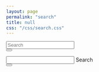 ```yaml
---
layout: page
permalink: "search"
title: null
css: "/css/search.css"
---
```


<!-- <form action="/search.html" method="get">
  <label for="search-box">Search</label>
  <input type="text" id="search-box" name="query">
  <input type="submit" value="search">
  <div class="input-group">
    <div class="form-outline">
      <input type="text" id="search-box" class="form-control" name="query" />
      <label class="form-label" for="form1">Search</label>
    </div>
    <button type="submit" class="btn btn-primary">
      <i class="fa fa-search nav-search-icon"></i>
    </button>
  </div>
</form> -->

<form class="navbar-form" role="search" action="/search.html" method="get">
  <div class="input-group add-on">
    <input class="form-control" placeholder="Search" name="query" id="search-box" type="text">
    <div class="input-group-btn">
      <button class="btn btn-default" type="submit"><i class="glyphicon glyphicon-search"></i></button>
    </div>
  </div>
</form>

<div class="input-group">
  <div class="form-outline">
    <input type="search" id="form1" class="form-control" />
    <label class="form-label" for="form1">Search</label>
  </div>
  <button type="button" class="btn btn-primary">
    <i class="fas fa-search"></i>
  </button>
</div>

<!-- <ul id="search-results"></ul> -->

<div id="full-tags-list">
  <div id="search-results" class="post-list">
  </div>
</div>

<script>
  window.store = {
    {% for post in site.posts %}
      "{{ post.url | slugify }}": {
        "title": "{{ post.title | xml_escape }}",
        "author": "{{ post.author | xml_escape }}",
        "category": "{{ post.category | xml_escape }}",
        "date": {{ post.date | jsonify }},
        "content": {{ post.content | strip_html | strip_newlines | jsonify }},
        "url": "{{ post.url | xml_escape }}"
      }
      {% unless forloop.last %},{% endunless %}
    {% endfor %}
  };
</script>
<script src="/js/lunr.js"></script>
<script src="/js/search.js"></script>